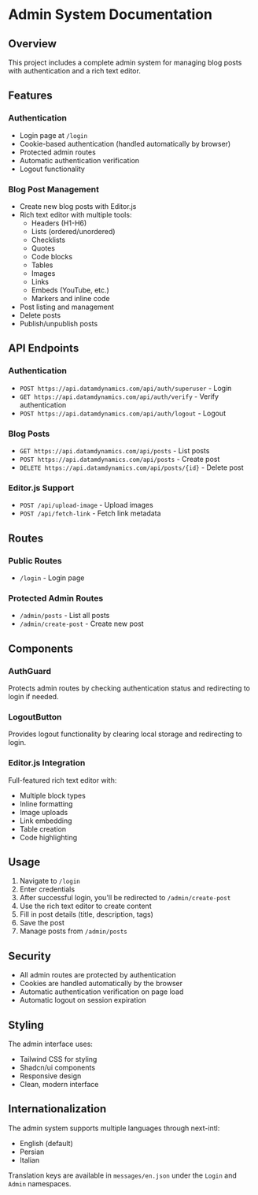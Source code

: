 # Admin System Documentation

## Overview

This project includes a complete admin system for managing blog posts with authentication and a rich text editor.

## Features

### Authentication

- Login page at `/login`
- Cookie-based authentication (handled automatically by browser)
- Protected admin routes
- Automatic authentication verification
- Logout functionality

### Blog Post Management

- Create new blog posts with Editor.js
- Rich text editor with multiple tools:
  - Headers (H1-H6)
  - Lists (ordered/unordered)
  - Checklists
  - Quotes
  - Code blocks
  - Tables
  - Images
  - Links
  - Embeds (YouTube, etc.)
  - Markers and inline code
- Post listing and management
- Delete posts
- Publish/unpublish posts

## API Endpoints

### Authentication

- `POST https://api.datamdynamics.com/api/auth/superuser` - Login
- `GET https://api.datamdynamics.com/api/auth/verify` - Verify authentication
- `POST https://api.datamdynamics.com/api/auth/logout` - Logout

### Blog Posts

- `GET https://api.datamdynamics.com/api/posts` - List posts
- `POST https://api.datamdynamics.com/api/posts` - Create post
- `DELETE https://api.datamdynamics.com/api/posts/{id}` - Delete post

### Editor.js Support

- `POST /api/upload-image` - Upload images
- `POST /api/fetch-link` - Fetch link metadata

## Routes

### Public Routes

- `/login` - Login page

### Protected Admin Routes

- `/admin/posts` - List all posts
- `/admin/create-post` - Create new post

## Components

### AuthGuard

Protects admin routes by checking authentication status and redirecting to login if needed.

### LogoutButton

Provides logout functionality by clearing local storage and redirecting to login.

### Editor.js Integration

Full-featured rich text editor with:

- Multiple block types
- Inline formatting
- Image uploads
- Link embedding
- Table creation
- Code highlighting

## Usage

1. Navigate to `/login`
2. Enter credentials
3. After successful login, you'll be redirected to `/admin/create-post`
4. Use the rich text editor to create content
5. Fill in post details (title, description, tags)
6. Save the post
7. Manage posts from `/admin/posts`

## Security

- All admin routes are protected by authentication
- Cookies are handled automatically by the browser
- Automatic authentication verification on page load
- Automatic logout on session expiration

## Styling

The admin interface uses:

- Tailwind CSS for styling
- Shadcn/ui components
- Responsive design
- Clean, modern interface

## Internationalization

The admin system supports multiple languages through next-intl:

- English (default)
- Persian
- Italian

Translation keys are available in `messages/en.json` under the `Login` and `Admin` namespaces.
